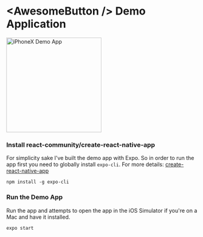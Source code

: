 # &lt;AwesomeButton /&gt; Demo Application

<img alt='iPhoneX Demo App' width="250" src='https://github.com/rcaferati/react-native-retro-button/blob/master/demo/iphoneX.png?raw=true' />

### Install react-community/create-react-native-app

For simplicity sake I've built the demo app with Expo. So in order to run the app first you need to globally install `expo-cli`. For more details: [create-react-native-app](https://github.com/react-community/create-react-native-app)

```
npm install -g expo-cli
```

### Run the Demo App

Run the app and attempts to open the app in the iOS Simulator if you're on a Mac and have it installed.

```
expo start
```
